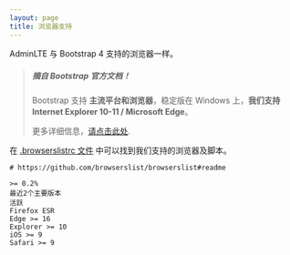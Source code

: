 ```yaml
---
layout: page
title: 浏览器支持
---
```


AdminLTE 与 Bootstrap 4 支持的浏览器一样。

> ##### 摘自 Bootstrap 官方文档！
> Bootstrap 支持 __主流平台和浏览器__，稳定版在 Windows 上，__我们支持 Internet Explorer 10-11 / Microsoft Edge__。
>
> 更多详细信息，[请点击此处](https://getbootstrap.com/docs/4.4/getting-started/browsers-devices/#supported-browsers).

在 [.browserslistrc 文件](https://github.com/ColorlibHQ/AdminLTE/blob/master/.browserslistrc) 中可以找到我们支持的浏览器及脚本。

```
# https://github.com/browserslist/browserslist#readme

>= 0.2%
最近2个主要版本
活跃
Firefox ESR
Edge >= 16
Explorer >= 10
iOS >= 9
Safari >= 9
```
